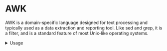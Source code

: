 # AWK

AWK is a domain-specific language designed for text processing and typically used as a data extraction and reporting tool. Like sed and grep, it is a filter, and is a standard feature of most Unix-like operating systems.

<details>
<summary>Usage</summary>

```sh
gawk -f script.awk INPUT_FILE.csv
```

When script.awk contents
>BEGIN {FS="|"; OFS="|"}
{
if ( ( $4 == "TEXT1" || $4 == "TEXT1b" ) && ( $2 != "NOT_TEXT" || $2 != "NOT_TEXT2" ) ){
        $1 = "REPLACE_VALUE_IN_COL1";
        $3 = "TELEFONIA MOVIL";
        $5 = "2000";
        print;
}


</details>